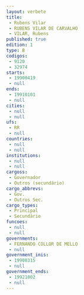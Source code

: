 ```yaml
---
layout: verbete
title:
 - Rubens Vilar
 - RUBENS VILAR DE CARVALHO
 - VILAR, Rubens
published: true
edition: 1  
type: B
codigos: 
 - 9120
 - 32974
starts: 
 - 19900419
 - null 
ends: 
 - 19910101
 - null 
cities: 
 - null 
 - null 
ufs: 
 - RR
 - null 
countries: 
 - null 
 - null 
institutions: 
 - null 
 - null 
cargoss: 
 - Governador
 - Outros (secundário)
cargo_abbrevs: 
 - Gov.
 - Outros Sec.
cargo_types: 
 - Principal
 - Secundário
funcoes: 
 - null 
 - null 
governments: 
 - FERNANDO COLLOR DE MELLO
 - null 
government_inis: 
 - 19900315
 - null 
government_ends: 
 - 19921002
 - null 
---
```


